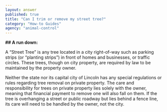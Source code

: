 ```yaml
---
layout: answer
published: true
title: "Can I trim or remove my street tree?"
category: "How-to Guides"
agency: "animal-control"
---
```


**## A run down:**

A “Street Tree” is any tree located in a city right-of-way such as parking strips (or “planting strips”) in front of homes and businesses, or traffic circles. These trees, though on city property, are required by law to be maintained by the property owner.

Neither the state nor its capital city of Lincoln has any special regulations or rules regarding tree removal on private property. The care and responsibility for trees on private property lies solely with the owner, meaning that financial payment to remove one will also fall on them. If the tree is overhanging a street or public roadway but lies behind a fence line, its care will need to be handled by the owner, not the city.
